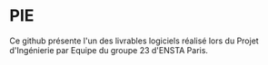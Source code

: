 # PIE

Ce github présente l'un des livrables logiciels réalisé lors du Projet d'Ingénierie par Equipe du groupe 23 d'ENSTA Paris.
